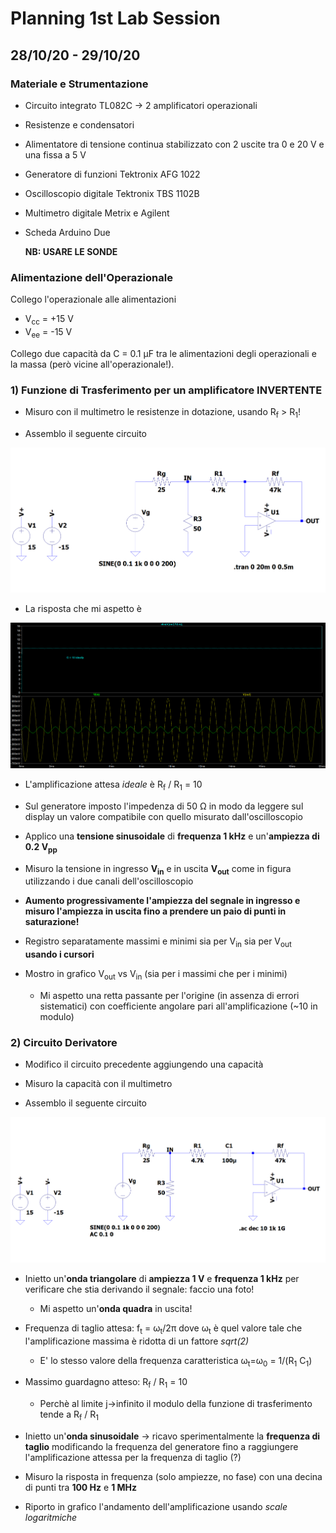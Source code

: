 # Planning 1st Lab Session

## 28/10/20 - 29/10/20

### Materiale e Strumentazione

* Circuito integrato TL082C &rarr; 2 amplificatori operazionali
* Resistenze e condensatori
* Alimentatore di tensione continua stabilizzato con 2 uscite tra 0 e 20 V e una fissa a 5 V
* Generatore di funzioni Tektronix AFG 1022
* Oscilloscopio digitale Tektronix TBS 1102B
* Multimetro digitale Metrix e Agilent
* Scheda Arduino Due

  **NB: USARE LE SONDE**

### Alimentazione dell'Operazionale

Collego l'operazionale alle alimentazioni

* V<sub>cc</sub> = +15 V
* V<sub>ee</sub> = -15 V

Collego due capacità da C = 0.1 &mu;F tra le alimentazioni degli operazionali e la massa (però vicine all'operazionale!).

### 1) Funzione di Trasferimento per un amplificatore INVERTENTE

* Misuro con il multimetro le resistenze in dotazione, usando R<sub>f</sub> > R<sub>1</sub>!
  
* Assemblo il seguente circuito

![Circuit](Simulations/OpAmp/circuit_image.png)

* La risposta che mi aspetto è 

![Simulation](Simulations/OpAmp/simulation_image.png)

* L'amplificazione attesa _ideale_ è R<sub>f</sub> / R<sub>1</sub> = 10 

* Sul generatore imposto l'impedenza di 50 &Omega; in modo da leggere sul display un valore compatibile con quello misurato dall'oscilloscopio

* Applico una **tensione sinusoidale** di **frequenza 1 kHz** e un'**ampiezza di 0.2 V<sub>pp</sub>** 

* Misuro la tensione in ingresso **V<sub>in</sub>** e in uscita **V<sub>out</sub>** come in figura utilizzando i due canali dell'oscilloscopio

* **Aumento progressivamente l'ampiezza del segnale in ingresso e misuro l'ampiezza in uscita fino a prendere un paio di punti in saturazione!**

* Registro separatamente massimi e minimi sia per V<sub>in</sub> sia per V<sub>out</sub> **usando i cursori**

* Mostro in grafico V<sub>out</sub> vs V<sub>in</sub> (sia per i massimi che per i minimi)
  * Mi aspetto una retta passante per l'origine (in assenza di errori sistematici) con coefficiente angolare pari all'amplificazione (~10 in modulo)

### 2) Circuito Derivatore

* Modifico il circuito precedente aggiungendo una capacità

* Misuro la capacità con il multimetro

* Assemblo il seguente circuito

![Circuit](Simulations/Differentiator/circuit_image.png)

* Inietto un'**onda triangolare** di **ampiezza 1 V** e **frequenza 1 kHz** per verificare che stia derivando il segnale: faccio una foto!
  + Mi aspetto un'**onda quadra** in uscita!

* Frequenza di taglio attesa: f<sub>t</sub> = &omega;<sub>t</sub>/2&pi; dove &omega;<sub>t</sub> è quel valore tale che l'amplificazione massima è ridotta di un fattore _sqrt(2)_
  * E' lo stesso valore della frequenza caratteristica &omega;<sub>t</sub>=&omega;<sub>0</sub> = 1/(R<sub>1</sub> C<sub>1</sub>)
  
* Massimo guardagno atteso: R<sub>f</sub> / R<sub>1</sub> = 10 
  * Perchè al limite j&rarr;infinito il modulo della funzione di trasferimento tende a R<sub>f</sub> / R<sub>1</sub>

* Inietto un'**onda sinusoidale** &rarr; ricavo sperimentalmente la **frequenza di taglio** modificando la frequenza del generatore fino a raggiungere
  l'amplificazione attessa per la frequenza di taglio (?)

* Misuro la risposta in frequenza (solo ampiezze, no fase) con una decina di punti tra **100 Hz** e **1 MHz**

* Riporto in grafico l'andamento dell'amplificazione usando _scale logaritmiche_ 

